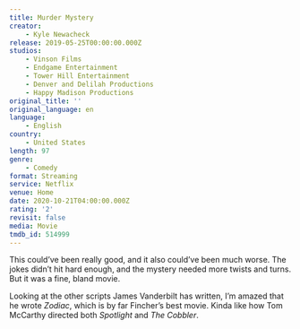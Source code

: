 ```yaml
---
title: Murder Mystery
creator:
    - Kyle Newacheck
release: 2019-05-25T00:00:00.000Z
studios:
    - Vinson Films
    - Endgame Entertainment
    - Tower Hill Entertainment
    - Denver and Delilah Productions
    - Happy Madison Productions
original_title: ''
original_language: en
language:
    - English
country:
    - United States
length: 97
genre:
    - Comedy
format: Streaming
service: Netflix
venue: Home
date: 2020-10-21T04:00:00.000Z
rating: '2'
revisit: false
media: Movie
tmdb_id: 514999
---
```


This could’ve been really good, and it also could’ve been much worse. The jokes didn’t hit hard enough, and the mystery needed more twists and turns. But it was a fine, bland movie.

Looking at the other scripts James Vanderbilt has written, I’m amazed that he wrote <i>Zodiac</i>, which is by far Fincher’s best movie. Kinda like how Tom McCarthy directed both <i>Spotlight</i> and <i>The Cobbler</i>.
